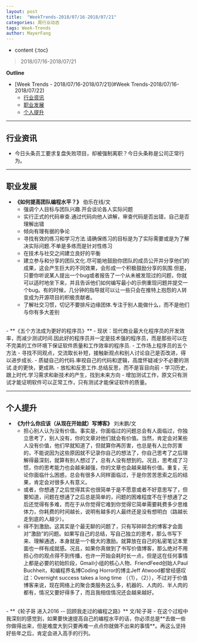```yaml
---
layout: post
title:  "WeekTrends-2018/07/16-2018/07/21"
categories: 周行业动态
tags: Week-Trends
author: MayerFang
---
```


* content
{:toc}

>2018/07/16-2018/07/21





**Outline**
- [Week Trends - 2018/07/16-2018/07/21](#Week Trends-2018/07/16-2018/07/22)
	- [行业资讯](#行业资讯)
	- [职业发展](#职业发展)
	- [个人提升](#个人提升)



---

## 行业资讯

- 今日头条员工要求复盘失败项目，却被强制离职？今日头条称是公司正常行为。

---

## 职业发展

- **《如何提高团队编程水平？》** 伯乐在线/文
    - 强调个人目标与团队兴趣.开会谈论各人实际问题
    - 实行正式的代码审查.通过代码向他人讲解，审查代码是否出错，自己是否理解出错
    - 倾向有理有据的争论
    - 寻找有效的练习和学习方法.请确保练习的目标是为了实际需要或是为了解决实际问题.不单是多练而是针对性练习
    - 在技术与社交之间建立良好的平衡
    - 建立参与和分享的团队文化.尽可能地鼓励你团队的成员公开并分享他们的成果，这会产生巨大的不同效果，会形成一个积极鼓励分享的氛围.但是，只要你听说某人提出一个bug或者报告了一个从未被发现过的问题，你就可以适时地坐下来，并且告诉他们如何编写最小的示例重现问题并提交一个bug。有的时候，几分钟的指导就可以让一些只会在推特上抱怨的人转变成为开源项目的积极贡献者。
    - 了解社交习惯，切记不要排斥边缘团体.专注于别人能做什么，而不是他们与你有多大差别
<br/>
- **《五个方法成为更好的程序员》**
    - 现状：现代商业最大化程序员的开发效率，而减少测试时间.因此好的程序员并一定是技术强的程序员，而是那些可以在不完美的工作环境下保证软件质量和工作效率的程序员.
    - 工作场上程序员的五个方法
    - 寻找不同观点，交流取长补短，接触新观点和别人讨论自己是否改进，得以进步成长.
    - 质疑自己的代码.审视自己的代码和逻辑，高度怀疑减少不必要的测试.走的更快，更成熟.
    - 放松和反思工作.总结反思，而不是盲目向前
    - 学习历史，跟上时代.学习需求和新技术的产生，找到未来方向
    - 增加测试工作，原文只有测试才能证明软件可以正常工作，只有测试才能保证软件的质量。

---

## 个人提升

- **《为什么你应该（从现在开始就）写博客》** 刘未鹏/文
    - 担心别人认为没有价值。事实是，你面临过的问题总会有人面临过，你独立思考了，别人没有，你的文章对他们就会有价值。当然，肯定会对某些人没有价值，他们早就知道了，但就算你再厉害，也总是有人比你厉害的，不能说因为这些原因就不记录你自己的想法了，你自己思考了之后理解得最深刻，就算有别人想过了，总有人没有想到的。况且，思考成了习惯，你的思考能力也会越来越强，你的文章也会越来越有价值。重复，无论你面临什么困惑，总会有很多人同样面临过，于是你苦苦思索之后的结果，肯定会对很多人有意义。
    - 或者，你想通了之后觉得其实也很简单于是不愿意或者不好意思写了，但要知道，问题在想通了之后总是简单的，问题的困难程度不在于想通了之后还觉得有多难，而在于从你觉得它难到你觉得它简单需要耗费多少思维体力，你耗费的时间越长，说明有越多的人最终还是没有想明白（路越长走到底的人越少）。
    - 得不到激励。这其实是个最无聊的问题了，只有写碎碎念的博客才会面对“激励”的问题。如果写自己的总结，写自己独立的思考，那么书写下来、理解通透，本身就是一个极大的激励。就算放在自己的私密笔记本里面也一样有成就感。况且，如果你真做到了书写价值博客，那么绝对不用担心你的观点得不到传播，也许一开始会耗时长一点，但是这在任何事情上都是必要的初始阶段，Gmail小组的核心人物、FriendFeed创始人Paul Buchheit，和编程界名博Coding Horror的博主Jeff Atwood都曾经感叹过：Overnight success takes a long time （（1），（2）），不过对于价值博客来说，现在网络上的聚合类服务这么多，机器的、人肉的、半人肉的都有，情况又要好得多了，而且我相信情况还会越来越好。
<br/>
- **《轮子哥 进入2016 -- 回顾我走过的编程之路》** 文/轮子哥
    - 在这个过程中我深刻的感觉到，如果要快速提高自己的编程水平的话，你必须总是**去做一些你做得出来，但是难度大到只要再难一点点你就做不出来的事情**。再这么坚持好些年之后，肯定会进入高手的行列。
